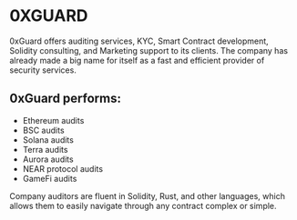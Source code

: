 # 0XGUARD
0xGuard offers auditing services, KYC, Smart Contract development, Solidity consulting, and Marketing support to its clients. The company has already made a big name for itself as a fast and efficient provider of security services. 
## 0xGuard performs: 
- Ethereum audits
- BSC audits
- Solana audits
- Terra audits
- Aurora audits 
- NEAR protocol audits
- GameFi audits

Company auditors are fluent in Solidity, Rust, and other languages, which allows them to easily navigate through any contract complex or simple. 


